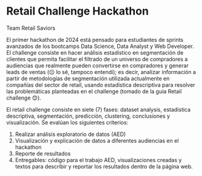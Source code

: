 # Retail Challenge Hackathon
Team Retail Saviors

El primer hackathon de 2024 está pensado para estudiantes de sprints avanzados de los bootcamps Data Science, Data Analyst y Web Developer. El challenge consiste en hacer análisis estadístico en segmentación de clientes que permita facilitar el filtrado de un universo de compradores a audiencias que realmente pueden convertirse en compradores y generar leads de ventas (😐 lo sé, tampoco entendí); es decir, analizar información a partir de metodologías de segmentación utilizada actualmente en compañías del sector de retail, usando estadística descriptiva para resolver las problemáticas planteadas en el challenge (tomado de la guía Retail challenge 😊).

El retail challenge consiste en siete (7) fases: dataset analysis, estadística descriptiva, segmentación, predicción, clustering, conclusiones y visualización. Se evalúan los siguientes criterios:
1. Realizar análisis exploratorio de datos (AED)
2. Visualización y explicación de datos a diferentes audiencias en el hackathon
3. Reporte de resultados
4. Entregables: código para el trabajo AED, visualizaciones creadas y textos para describir y reportar los resultados dentro de la página web.
